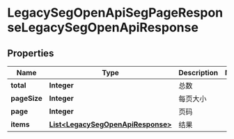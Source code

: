 # LegacySegOpenApiSegPageResponseLegacySegOpenApiResponse

## Properties
Name | Type | Description | Notes
------------ | ------------- | ------------- | -------------
**total** | **Integer** | 总数 | 
**pageSize** | **Integer** | 每页大小 | 
**page** | **Integer** | 页码 | 
**items** | [**List&lt;LegacySegOpenApiResponse&gt;**](LegacySegOpenApiResponse.md) | 结果 | 
